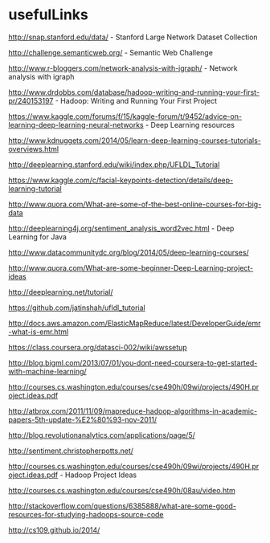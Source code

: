 # usefulLinks

http://snap.stanford.edu/data/   -   Stanford Large Network Dataset Collection

http://challenge.semanticweb.org/  - Semantic Web Challenge

http://www.r-bloggers.com/network-analysis-with-igraph/  -  Network analysis with igraph

http://www.drdobbs.com/database/hadoop-writing-and-running-your-first-pr/240153197  -  Hadoop: Writing and Running Your First Project

https://www.kaggle.com/forums/f/15/kaggle-forum/t/9452/advice-on-learning-deep-learning-neural-networks  -  Deep Learning resources

http://www.kdnuggets.com/2014/05/learn-deep-learning-courses-tutorials-overviews.html

http://deeplearning.stanford.edu/wiki/index.php/UFLDL_Tutorial

https://www.kaggle.com/c/facial-keypoints-detection/details/deep-learning-tutorial

http://www.quora.com/What-are-some-of-the-best-online-courses-for-big-data

http://deeplearning4j.org/sentiment_analysis_word2vec.html  -  Deep Learning for Java

http://www.datacommunitydc.org/blog/2014/05/deep-learning-courses/

http://www.quora.com/What-are-some-beginner-Deep-Learning-project-ideas

http://deeplearning.net/tutorial/

https://github.com/jatinshah/ufldl_tutorial

http://docs.aws.amazon.com/ElasticMapReduce/latest/DeveloperGuide/emr-what-is-emr.html

https://class.coursera.org/datasci-002/wiki/awssetup

http://blog.bigml.com/2013/07/01/you-dont-need-coursera-to-get-started-with-machine-learning/

http://courses.cs.washington.edu/courses/cse490h/09wi/projects/490H.project.ideas.pdf

http://atbrox.com/2011/11/09/mapreduce-hadoop-algorithms-in-academic-papers-5th-update-%E2%80%93-nov-2011/

http://blog.revolutionanalytics.com/applications/page/5/

http://sentiment.christopherpotts.net/

http://courses.cs.washington.edu/courses/cse490h/09wi/projects/490H.project.ideas.pdf - Hadoop Project Ideas

http://courses.cs.washington.edu/courses/cse490h/08au/video.htm

http://stackoverflow.com/questions/6385888/what-are-some-good-resources-for-studying-hadoops-source-code

http://cs109.github.io/2014/
